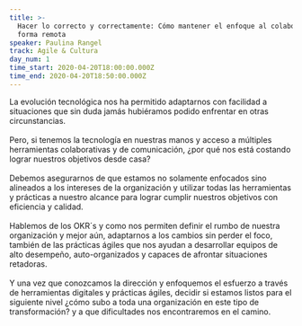 ```yaml
---
title: >-
  Hacer lo correcto y correctamente: Cómo mantener el enfoque al colaborar de
  forma remota
speaker: Paulina Rangel
track: Agile & Cultura
day_num: 1
time_start: 2020-04-20T18:00:00.000Z
time_end: 2020-04-20T18:50:00.000Z
---
```

La evolución tecnológica nos ha permitido adaptarnos con facilidad a situaciones que sin duda jamás hubiéramos podido enfrentar en otras circunstancias.\
\
Pero, si tenemos la tecnología en nuestras manos y acceso a múltiples herramientas colaborativas y de comunicación, ¿por qué nos está costando lograr nuestros objetivos desde casa?\
\
Debemos asegurarnos de que estamos no solamente enfocados sino alineados a los intereses de la organización y utilizar todas las herramientas y prácticas a nuestro alcance para lograr cumplir nuestros objetivos con eficiencia y calidad.\
\
Hablemos de los OKR´s y como nos permiten definir el rumbo de nuestra organización y mejor aún, adaptarnos a los cambios sin perder el foco, también de las prácticas ágiles que nos ayudan a desarrollar equipos de alto desempeño, auto-organizados y capaces de afrontar situaciones retadoras.\
\
Y una vez que conozcamos la dirección y enfoquemos el esfuerzo a través de herramientas digitales y prácticas ágiles, decidir si estamos listos para el siguiente nivel ¿cómo subo a toda una organización en este tipo de transformación? y a que dificultades nos encontraremos en el camino.